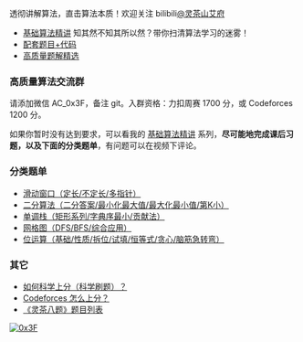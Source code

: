 透彻讲解算法，直击算法本质！欢迎关注 bilibili[@灵茶山艾府](https://space.bilibili.com/206214)

- [基础算法精讲](https://www.bilibili.com/video/BV1AP41137w7/) 知其然不知其所以然？带你扫清算法学习的迷雾！
- [配套题目+代码](https://github.com/EndlessCheng/codeforces-go/blob/master/leetcode/README.md)
- [高质量题解精选](https://github.com/EndlessCheng/codeforces-go/blob/master/leetcode/SOLUTIONS.md)

### 高质量算法交流群

请添加微信 AC_0x3F，备注 git。入群资格：力扣周赛 1700 分，或 Codeforces 1200 分。

如果你暂时没有达到要求，可以看我的 [基础算法精讲](https://www.bilibili.com/video/BV1AP41137w7/) 系列，**尽可能地完成课后习题，以及下面的分类题单**，有问题可以在视频下评论。

### 分类题单

- [滑动窗口（定长/不定长/多指针）](https://leetcode.cn/circle/discuss/0viNMK/)
- [二分算法（二分答案/最小化最大值/最大化最小值/第K小）](https://leetcode.cn/circle/discuss/SqopEo/)
- [单调栈（矩形系列/字典序最小/贡献法）](https://leetcode.cn/circle/discuss/9oZFK9/)
- [网格图（DFS/BFS/综合应用）](https://leetcode.cn/circle/discuss/YiXPXW/)
- [位运算（基础/性质/拆位/试填/恒等式/贪心/脑筋急转弯）](https://leetcode.cn/circle/discuss/dHn9Vk/)

### 其它

- [如何科学上分（科学刷题）？](https://www.bilibili.com/read/cv22332590/)
- [Codeforces 怎么上分？](https://www.zhihu.com/question/353734418/answer/2353160035)
- [《灵茶八题》题目列表](https://www.luogu.com.cn/blog/endlesscheng/post-ling-cha-ba-ti-ti-mu-lie-biao)

[![0x3F](https://img.shields.io/badge/0x3F-MASTER%202208-orange?style=for-the-badge)](https://codeforces.com/profile/0x3F)

 <!-- 
<p align="left">
  <img src="https://github-readme-stats.vercel.app/api?username=EndlessCheng&show_icons=true&theme=tokyonight" alt="my github stats" width="450"/>&nbsp;
 <img src="https://github-readme-stats.vercel.app/api/top-langs/?username=EndlessCheng&layout=compact&theme=tokyonight" alt="languages" height="177">
</p>
-->
<!--
**EndlessCheng/EndlessCheng** is a ✨ _special_ ✨ repository because its `README.md` (this file) appears on your GitHub profile.

Here are some ideas to get you started:

- 🔭 I’m currently working on ...
- 🌱 I’m currently learning ...
- 👯 I’m looking to collaborate on ...
- 🤔 I’m looking for help with ...
- 💬 Ask me about ...
- 📫 How to reach me: ...
- 😄 Pronouns: ...
- ⚡ Fun fact: ...
-->
